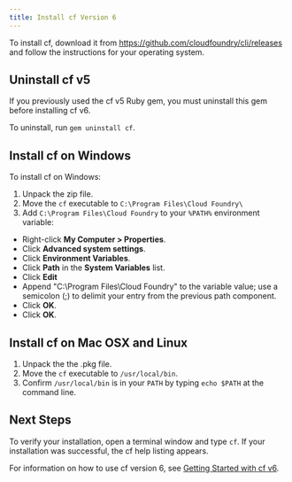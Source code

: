 ```yaml
---
title: Install cf Version 6
---
```


To install cf, download it from https://github.com/cloudfoundry/cli/releases and follow the instructions for your operating system.

## <a id="uninstall-gem"></a>Uninstall cf v5 ##

If you previously used the cf v5 Ruby gem, you must uninstall this gem before installing cf v6.

To uninstall, run `gem uninstall cf`.

## <a id="windows"></a>Install cf on Windows ##

To install cf on Windows:

1. Unpack the zip file.
1. Move the `cf` executable to `C:\Program Files\Cloud Foundry\`
1. Add `C:\Program Files\Cloud Foundry` to your `%PATH%` environment variable:
  * Right-click **My Computer > Properties**.
  * Click **Advanced system settings**.
  * Click **Environment Variables**.
  * Click **Path** in the **System Variables** list.
  * Click **Edit**
  * Append "C:\Program Files\Cloud Foundry\" to the variable value; use a semicolon (;) to delimit your entry from the previous path component.
  * Click **OK**.
  * Click **OK**.

## <a id="nixlike"></a>Install cf on Mac OSX and Linux ##

1. Unpack the the .pkg file.
1. Move the `cf` executable to `/usr/local/bin`.
1. Confirm `/usr/local/bin` is in your `PATH` by typing `echo $PATH` at the command line.


## <a id="nixlike"></a>Next Steps ##
To verify your installation, open a terminal window and type `cf`.
If your installation was successful, the cf help listing appears.

For information on how to use cf version 6, see [Getting Started with cf v6](../installcf/whats-new-v6.html).
